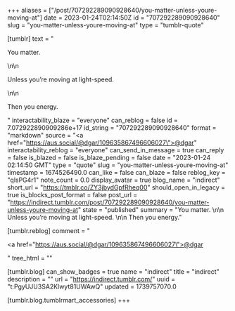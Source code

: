 +++
aliases = ["/post/707292289090928640/you-matter-unless-youre-moving-at"]
date = 2023-01-24T02:14:50Z
id = "707292289090928640"
slug = "you-matter-unless-youre-moving-at"
type = "tumblr-quote"

[tumblr]
text = "<p>You matter. </p>\n\n<p>Unless you’re moving at light-speed. </p>\n\n<p>Then you energy.</p>"
interactability_blaze = "everyone"
can_reblog = false
id = 7.072922890909286e+17
id_string = "707292289090928640"
format = "markdown"
source = "<a href=\"https://aus.social/@dgar/109635867496606027\">@dgar</a>"
interactability_reblog = "everyone"
can_send_in_message = true
can_reply = false
is_blazed = false
is_blaze_pending = false
date = "2023-01-24 02:14:50 GMT"
type = "quote"
slug = "you-matter-unless-youre-moving-at"
timestamp = 1674526490.0
can_like = false
can_blaze = false
reblog_key = "qlsPG4r1"
note_count = 0.0
display_avatar = true
blog_name = "indirect"
short_url = "https://tmblr.co/ZY3jbydGpfRheq00"
should_open_in_legacy = true
is_blocks_post_format = false
post_url = "https://indirect.tumblr.com/post/707292289090928640/you-matter-unless-youre-moving-at"
state = "published"
summary = "You matter. \n\n Unless you’re moving at light-speed. \n\n Then you energy."

[tumblr.reblog]
comment = "<p><a href=\"https://aus.social/@dgar/109635867496606027\">@dgar</a></p>"
tree_html = ""

[tumblr.blog]
can_show_badges = true
name = "indirect"
title = "indirect"
description = ""
url = "https://indirect.tumblr.com/"
uuid = "t:PgyUJU3SA2Klwyt81UWAwQ"
updated = 1739757070.0

[tumblr.blog.tumblrmart_accessories]
+++
